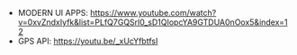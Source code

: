 
* MODERN UI APPS: https://www.youtube.com/watch?v=0xvZndxIyfk&list=PLfQ7GQSrl0_sD1QIopcYA9GTDUA0nOox5&index=12
* GPS API: https://youtu.be/_xUcYfbtfsI
